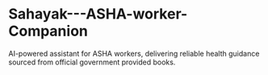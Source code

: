 # Sahayak---ASHA-worker-Companion
AI-powered assistant for ASHA workers, delivering reliable health guidance sourced from official government provided books.
